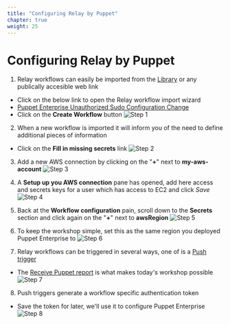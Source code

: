 ```yaml
---
title: "Configuring Relay by Puppet" 
chapter: true
weight: 25
---
```


# Configuring Relay by Puppet

1. <a name="relay-step-1"></a>Relay workflows can easily be imported from the [Library](https://relay.sh/library/) or any publically accesible web link
  - Click on the below link to open the Relay workflow import wizard
  - [Puppet Enterprise Unauthorized Sudo Configuration Change](https://app.relay.sh/create-workflow?workflowName=puppet-unauthorized-sudo-fencer&initialContentURL=https://raw.githubusercontent.com/ody/relay-workflows/puppet-ec2-corrective-only/puppet-shutdown-ec2/puppet-shutdown-ec2.yaml)
  - Click on the **Create Workflow** button
![Step 1](/images/20_Configure_Relay/01_relay_import_workflow.png)

2. <a name="relay-step-2"></a>When a new workflow is imported it will inform you of the need to define additional pieces of information
  - Click on the **Fill in missing secrets** link
![Step 2](/images/20_Configure_Relay/02_relay_missing_secrets.png)

3. <a name="relay-step-3"></a>Add a new AWS connection by clicking on the "**+**" next to **my-aws-account**
![Step 3](/images/20_Configure_Relay/03_relay_add_connection.png)

4. <a name="relay-step-4"></a>A **Setup up you AWS connection** pane has opened, add here access and secrets keys for a user which has access to EC2 and click *Save*
![Step 4](/images/20_Configure_Relay/04_relay_connection_details.png)

5. <a name="relay-step-5"></a>Back at the **Workflow configuration** pain, scroll down to the **Secrets** section and click again on the "**+**" next to **awsRegion**
![Step 5](/images/20_Configure_Relay/05_relay_add_secret.png)

6. <a name="relay-step-6"></a>To keep the workshop simple, set this as the same region you deployed Puppet Enterprise to
![Step 6](/images/20_Configure_Relay/06_relay_secret_details.png)

7. <a name="relay-step-7"></a>Relay workflows can be triggered in several ways, one of is a [Push trigger](https://relay.sh/docs/using-workflows/using-triggers/#push-triggers)
  - The [Receive Puppet report](https://relay.sh/triggers/-/puppet-report) is what makes today's workshop possible
![Step 7](/images/20_Configure_Relay/07_relay_triggers.png)

8. <a name="relay-step-8"></a>Push triggers generate a workflow specific authentication token
  - Save the token for later, we'll use it to configure Puppet Enterprise
![Step 8](/images/20_Configure_Relay/08_relay_trigger_token.png)

